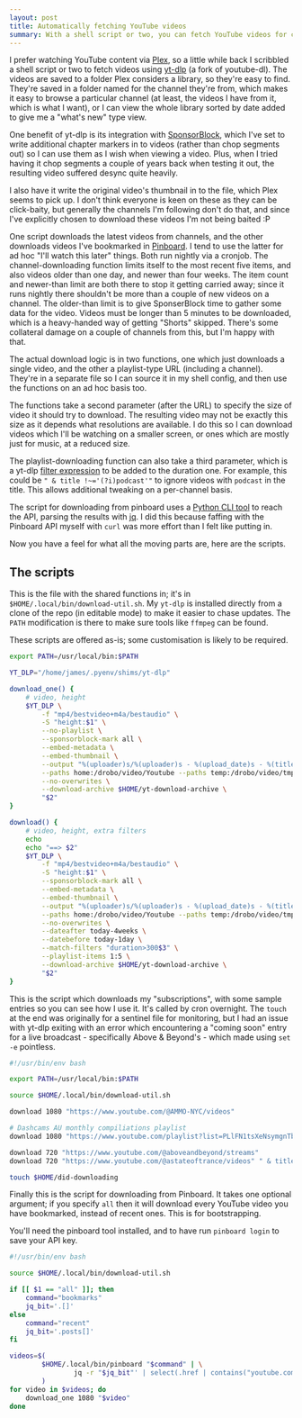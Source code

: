 ```yaml
---
layout: post
title: Automatically fetching YouTube videos
summary: With a shell script or two, you can fetch YouTube videos for convenient local viewing
---
```


I prefer watching YouTube content via [Plex](https://plex.tv), so a little while back I scribbled a shell script or two to fetch videos using [yt-dlp](https://github.com/yt-dlp/yt-dlp) (a fork of youtube-dl). The videos are saved to a folder Plex considers a library, so they're easy to find. They're saved in a folder named for the channel they're from, which makes it easy to browse a particular channel (at least, the videos I have from it, which is what I want), or I can view the whole library sorted by date added to give me a "what's new" type view.

One benefit of yt-dlp is its integration with [SponsorBlock](https://sponsor.ajay.app/), which I've set to write additional chapter markers in to videos (rather than chop segments out) so I can use them as I wish when viewing a video. Plus, when I tried having it chop segments a couple of years back when testing it out, the resulting video suffered desync quite heavily.

I also have it write the original video's thumbnail in to the file, which Plex seems to pick up. I don't think everyone is keen on these as they can be click-baity, but generally the channels I'm following don't do that, and since I've explicitly chosen to download these videos I'm not being baited :P

One script downloads the latest videos from channels, and the other downloads videos I've bookmarked in [Pinboard](https://pinboard.in). I tend to use the latter for ad hoc "I'll watch this later" things. Both run nightly via a cronjob. The channel-downloading function limits itself to the most recent five items, and also videos older than one day, and newer than four weeks. The item count and newer-than limit are both there to stop it getting carried away; since it runs nightly there shouldn't be more than a couple of new videos on a channel. The older-than limit is to give SponserBlock time to gather some data for the video. Videos must be longer than 5 minutes to be downloaded, which is a heavy-handed way of getting "Shorts" skipped. There's some collateral damage on a couple of channels from this, but I'm happy with that.

The actual download logic is in two functions, one which just downloads a single video, and the other a playlist-type URL (including a channel). They're in a separate file so I can source it in my shell config, and then use the functions on an ad hoc basis too.

The functions take a second parameter (after the URL) to specify the size of video it should try to download. The resulting video may not be exactly this size as it depends what resolutions are available. I do this so I can download videos which I'll be watching on a smaller screen, or ones which are mostly just for music, at a reduced size.

The playlist-downloading function can also take a third parameter, which is a yt-dlp [filter expression](https://github.com/yt-dlp/yt-dlp#filtering-formats) to be added to the duration one. For example, this could be `" & title !~='(?i)podcast'"` to ignore videos with `podcast` in the title. This allows additional tweaking on a per-channel basis.

The script for downloading from pinboard uses a [Python CLI tool](https://github.com/lionheart/pinboard.py) to reach the API, parsing the results with [jq](https://jqlang.github.io/jq/). I did this because faffing with the Pinboard API myself with `curl` was more effort than I felt like putting in.

Now you have a feel for what all the moving parts are, here are the scripts.

## The scripts

This is the file with the shared functions in; it's in `$HOME/.local/bin/download-util.sh`. My `yt-dlp` is installed directly from a clone of the repo (in editable mode) to make it easier to chase updates. The `PATH` modification is there to make sure tools like `ffmpeg` can be found.

These scripts are offered as-is; some customisation is likely to be required.

```bash
export PATH=/usr/local/bin:$PATH

YT_DLP="/home/james/.pyenv/shims/yt-dlp"

download_one() {
    # video, height
    $YT_DLP \
        -f "mp4/bestvideo+m4a/bestaudio" \
        -S "height:$1" \
        --no-playlist \
        --sponsorblock-mark all \
        --embed-metadata \
        --embed-thumbnail \
        --output "%(uploader)s/%(uploader)s - %(upload_date)s - %(title)s (%(id)s).%(ext)s" \
        --paths home:/drobo/video/Youtube --paths temp:/drobo/video/tmp \
        --no-overwrites \
        --download-archive $HOME/yt-download-archive \
        "$2"
}

download() {
    # video, height, extra filters
    echo
    echo "==> $2"
    $YT_DLP \
        -f "mp4/bestvideo+m4a/bestaudio" \
        -S "height:$1" \
        --sponsorblock-mark all \
        --embed-metadata \
        --embed-thumbnail \
        --output "%(uploader)s/%(uploader)s - %(upload_date)s - %(title)s (%(id)s).%(ext)s" \
        --paths home:/drobo/video/Youtube --paths temp:/drobo/video/tmp \
        --no-overwrites \
        --dateafter today-4weeks \
        --datebefore today-1day \
        --match-filters "duration>300$3" \
        --playlist-items 1:5 \
        --download-archive $HOME/yt-download-archive \
        "$2"
}
```

This is the script which downloads my "subscriptions", with some sample entries so you can see how I use it. It's called by cron overnight. The `touch` at the end was originally for a sentinel file for monitoring, but I had an issue with yt-dlp exiting with an error which encountering a "coming soon" entry for a live broadcast - specifically Above & Beyond's - which made using `set -e` pointless.

```bash
#!/usr/bin/env bash

export PATH=/usr/local/bin:$PATH

source $HOME/.local/bin/download-util.sh

download 1080 "https://www.youtube.com/@AMMO-NYC/videos"

# Dashcams AU monthly compiliations playlist
download 1080 "https://www.youtube.com/playlist?list=PLlFN1tsXeNsymgnTb9jTv87YO7wEG02ck"

download 720 "https://www.youtube.com/@aboveandbeyond/streams"
download 720 "https://www.youtube.com/@astateoftrance/videos" " & title !~='(?i)podcast'"

touch $HOME/did-downloading
```

Finally this is the script for downloading from Pinboard. It takes one optional argument; if you specify `all` then it will download every YouTube video you have bookmarked, instead of recent ones. This is for bootstrapping.

You'll need the pinboard tool installed, and to have run `pinboard login` to save your API key.

```bash
#!/usr/bin/env bash

source $HOME/.local/bin/download-util.sh

if [[ $1 == "all" ]]; then
    command="bookmarks"
    jq_bit='.[]'
else
    command="recent"
    jq_bit='.posts[]'
fi

videos=$(
        $HOME/.local/bin/pinboard "$command" | \
                jq -r "$jq_bit"' | select(.href | contains("youtube.com") or contains("youtu.be")) | select(.toread == "yes").href'
        )
for video in $videos; do
    download_one 1080 "$video"
done
```

